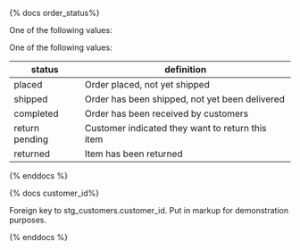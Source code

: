 {% docs order_status%}

One of the following values:

One of the following values: 

| status         | definition                                       |
|----------------|--------------------------------------------------|
| placed         | Order placed, not yet shipped                    |
| shipped        | Order has been shipped, not yet been delivered   |
| completed      | Order has been received by customers             |
| return pending | Customer indicated they want to return this item |
| returned       | Item has been returned                           |

{% enddocs %}

{% docs customer_id%}

Foreign key to stg_customers.customer_id. Put in markup for demonstration purposes.

{% enddocs %}
